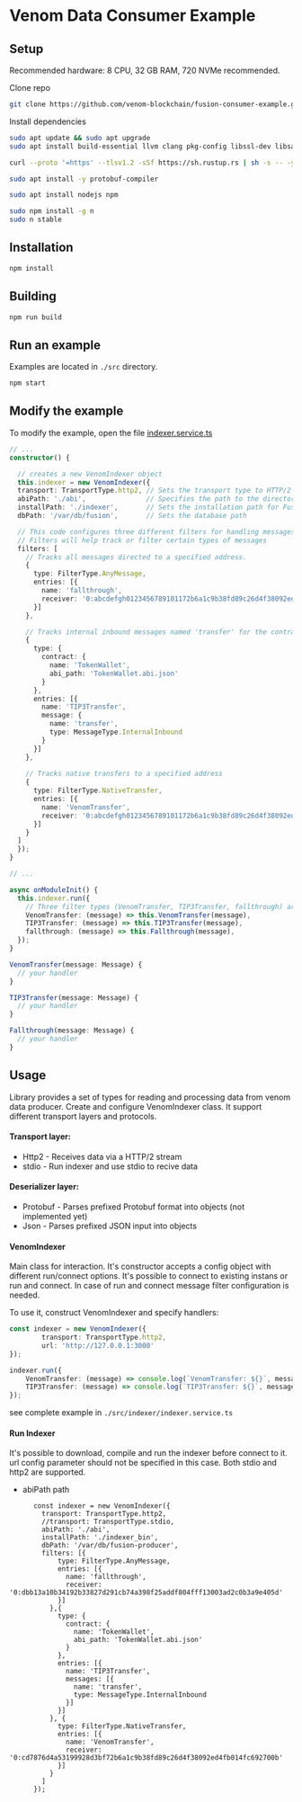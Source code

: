 # Venom Data Consumer Example

## Setup

Recommended hardware: 8 CPU, 32 GB RAM, 720 NVMe recommended.

Clone repo

```bash
git clone https://github.com/venom-blockchain/fusion-consumer-example.git
```

Install dependencies

```bash
sudo apt update && sudo apt upgrade
sudo apt install build-essential llvm clang pkg-config libssl-dev libsasl2-dev

curl --proto '=https' --tlsv1.2 -sSf https://sh.rustup.rs | sh -s -- -y

sudo apt install -y protobuf-compiler

sudo apt install nodejs npm

sudo npm install -g n
sudo n stable
```

## Installation

```bash
npm install
```

## Building
```bash
npm run build
```

## Run an example
Examples are located in `./src` directory.
```bash
npm start
```

## Modify the example

To modify the example, open the file [indexer.service.ts](https://github.com/venom-blockchain/fusion-consumer-example/blob/main/src/indexer/indexer.service.ts)

```typescript
// ...
constructor() {

  // creates a new VenomIndexer object 
  this.indexer = new VenomIndexer({
  transport: TransportType.http2, // Sets the transport type to HTTP/2 (TransportType.http2 or TransportType.stdio)
  abiPath: './abi',               // Specifies the path to the directory with ABI files
  installPath: './indexer',       // Sets the installation path for Fusion Producer
  dbPath: '/var/db/fusion',       // Sets the database path

  // This code configures three different filters for handling messages or transactions. 
  // Filters will help track or filter certain types of messages
  filters: [
    // Tracks all messages directed to a specified address.
    {
      type: FilterType.AnyMessage,
      entries: [{
        name: 'fallthrough',
        receiver: '0:abcdefgh0123456789101172b6a1c9b38fd89c26d4f38092ed4fb014fc692700b'
      }]
    },

    // Tracks internal inbound messages named 'transfer' for the contract 'TokenWallet'.
    {
      type: {
        contract: {
          name: 'TokenWallet',
          abi_path: 'TokenWallet.abi.json'
        }
      },
      entries: [{
        name: 'TIP3Transfer',
        message: {
          name: 'transfer',
          type: MessageType.InternalInbound
        }
      }]
    },
    
    // Tracks native transfers to a specified address
    {
      type: FilterType.NativeTransfer,
      entries: [{
        name: 'VenomTransfer',
        receiver: '0:abcdefgh0123456789101172b6a1c9b38fd89c26d4f38092ed4fb014fc692700b'
      }]
    }
  ]
  });
}

// ...

async onModuleInit() {
  this.indexer.run({
    // Three filter types (VenomTransfer, TIP3Transfer, fallthrough) are being mapped to corresponding handler methods
    VenomTransfer: (message) => this.VenomTransfer(message),
    TIP3Transfer: (message) => this.TIP3Transfer(message),
    fallthrough: (message) => this.Fallthrough(message),
  });
}

VenomTransfer(message: Message) {
  // your handler
}

TIP3Transfer(message: Message) {
  // your handler
}

Fallthrough(message: Message) {
  // your handler
}

```

## Usage
Library provides a set of types for reading and processing data from venom data producer. Create and configure VenomIndexer class. It support different transport layers and protocols.
#### Transport layer:
- Http2 - Receives data via a HTTP/2 stream
- stdio - Run indexer and use stdio to recive data
#### Deserializer layer:
- Protobuf - Parses prefixed Protobuf format into objects (not implemented yet)
- Json - Parses prefixed JSON input into objects
#### VenomIndexer
Main class for interaction. It's constructor accepts a config object with different run/connect options. It's possible to connect to existing instans or run and connect. In case of run and connect message filter configuration is needed.

To use it, construct VenomIndexer and specify handlers:
```typescript
const indexer = new VenomIndexer({
        transport: TransportType.http2,
        url: 'http://127.0.0.1:3000'
});

indexer.run({
    VenomTransfer: (message) => console.log(`VenomTransfer: ${}`, message),
    TIP3Transfer: (message) => console.log(`TIP3Transfer: ${}`, message),
});

```

see complete example in `./src/indexer/indexer.service.ts`

#### Run Indexer

It's possible to download, compile and run the indexer before connect to it. url config parameter should not be specified in this case. Both stdio and http2 are supported.

- abiPath path

```
      const indexer = new VenomIndexer({
        transport: TransportType.http2,
        //transport: TransportType.stdio,
        abiPath: './abi',
        installPath: './indexer_bin',
        dbPath: '/var/db/fusion-producer',
        filters: [{
            type: FilterType.AnyMessage,
            entries: [{
              name: 'fallthrough',
              receiver: '0:dbb13a10b34192b33827d291cb74a398f25addf804fff13003ad2c0b3a9e405d'
            }]
          },{
            type: {
              contract: {
                name: 'TokenWallet',
                abi_path: 'TokenWallet.abi.json'
              }
            },
            entries: [{
              name: 'TIP3Transfer',
              messages: [{
                name: 'transfer',
                type: MessageType.InternalInbound
              }]
            }]
          }, {
            type: FilterType.NativeTransfer,
            entries: [{
              name: 'VenomTransfer',
              receiver: '0:cd7876d4a53199928d3bf72b6a1c9b38fd89c26d4f38092ed4fb014fc692700b'
            }]
          }
        ]
      });
```
